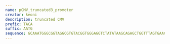 ```yaml
---
name: pCMV_truncated3_promoter
creator: keoni
description: truncated CMV
prefix: TACA
suffix: AATG
sequence: GCAAATGGGCGGTAGGCGTGTACGGTGGGAGGTCTATATAAGCAGAGCTGGTTTAGTGAACCGTCAGATCCGCTAGCGCTACCGGTCGCCAC
---
```

